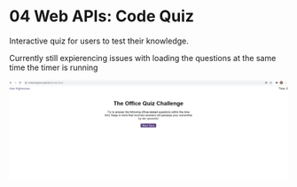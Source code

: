 # 04 Web APIs: Code Quiz

Interactive quiz for users to test their knowledge.

Currently still expierencing issues with loading the questions at the same time the timer is running

<img src="./assets/codequiz.png">
